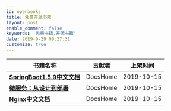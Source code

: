 ```yaml
---
id: openbooks
title: 免费开源书籍
layout: post
enable_comment: false
keywords: '免费书籍,开源书籍'
date: 2019-9-29 09:27:31
customize: true
---
```


| 书籍名称                                                                                                                | 贡献者   | 上架时间   |
| ----------------------------------------------------------------------------------------------------------------------- | -------- | ---------- |
| **<a href="https://blog.minbox.org/books/springboot1.5.9/index.html" target="_blank">SpringBoot1.5.9中文文档</a>**      | DocsHome | 2019-10-15 |
| **<a href="https://blog.minbox.org/books/microservice-design-to-deployment/" target="_blank">微服务：从设计到部署</a>** | DocsHome | 2019-10-15 |
| **<a href="https://blog.minbox.org/books/nginx/index.html" target="_blank">Nginx中文文档</a>**                          | DocsHome | 2019-10-15 |

